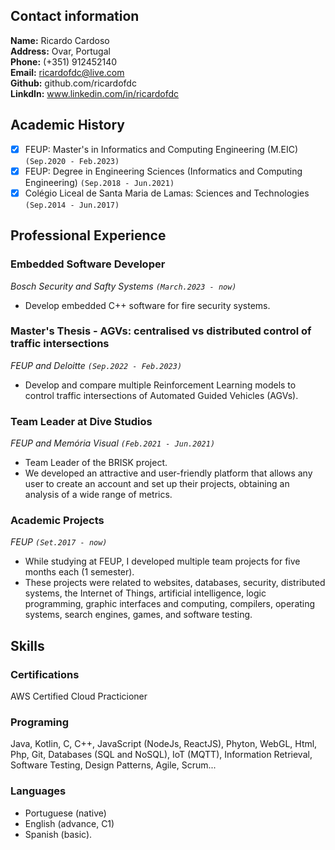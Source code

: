 <!-- # My *Curriculum Vitae* -->

## Contact information

**Name:** Ricardo Cardoso  
**Address:** Ovar, Portugal  
**Phone:** (+351) 912452140  
**Email:** ricardofdc@live.com  
**Github:** github.com/ricardofdc  
**LinkdIn:** www.linkedin.com/in/ricardofdc


## Academic History

- [x] FEUP: Master's in Informatics and Computing Engineering (M.EIC) `(Sep.2020 - Feb.2023)`
- [x] FEUP: Degree in Engineering Sciences (Informatics and Computing Engineering) `(Sep.2018 - Jun.2021)`
- [x] Colégio Liceal de Santa Maria de Lamas: Sciences and Technologies `(Sep.2014 - Jun.2017)`

## Professional Experience

### Embedded Software Developer
_Bosch Security and Safty Systems `(March.2023 - now)`_
- Develop embedded C++ software for fire security systems.

### Master's Thesis - AGVs: centralised vs distributed control of traffic intersections
_FEUP and Deloitte `(Sep.2022 - Feb.2023)`_

- Develop and compare multiple Reinforcement Learning models to control traffic intersections of Automated Guided Vehicles (AGVs).

### Team Leader at Dive Studios
_FEUP and Memória Visual `(Feb.2021 - Jun.2021)`_

- Team Leader of the BRISK project.
- We developed an attractive and user-friendly platform that allows any user to create an account and set up their projects, obtaining an analysis of a wide range of metrics.

### Academic Projects
_FEUP `(Set.2017 - now)`_

- While studying at FEUP, I developed multiple team projects for five months each (1 semester). 
- These projects were related to websites, databases, security, distributed systems, the Internet of Things, artificial intelligence, logic programming, graphic interfaces and computing, compilers, operating systems, search engines, games, and software testing.

## Skills

### Certifications

AWS Certified Cloud Practicioner

### Programing

Java, Kotlin, C, C++, JavaScript (NodeJs, ReactJS), Phyton, WebGL, Html, Php, Git, Databases (SQL and NoSQL), IoT (MQTT), Information Retrieval, Software Testing, Design Patterns, Agile, Scrum...  
           
### Languages

   - Portuguese (native)
   - English (advance, C1) 
   - Spanish (basic).

